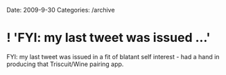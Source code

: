 Date: 2009-9-30
Categories: /archive

# ! 'FYI: my last tweet was issued ...'

FYI: my last tweet was issued in a fit of blatant self interest - had a hand in producing that Triscuit/Wine pairing app.
